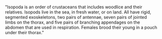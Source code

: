 "Isopoda is an order of crustaceans that includes woodlice and their relatives. Isopods live in the sea, in fresh water, or on land. All have rigid, segmented exoskeletons, two pairs of antennae, seven pairs of jointed limbs on the thorax, and five pairs of branching appendages on the abdomen that are used in respiration. Females brood their young in a pouch under their thorax."
